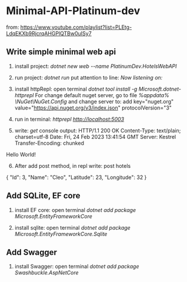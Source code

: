 # Minimal-API-Platinum-dev

from: <https://www.youtube.com/playlist?list=PLEtg-LdqEKXb9RjcrqAHGPlQTBw0uISy7>

## Write simple minimal web api

1. install project: *dotnet new web --name PlatinumDev.HotelsWebAPI*

2. run project: *dotnet run*
put attention to line: *Now listening on:*

3. install httpRepl:
open terminal
*dotnet tool install -g Microsoft.dotnet-httprepl*
For change default nuget server, go to file *%appdata% \NuGet\NuGet.Config* and change server to:
add key="nuget.org" value="https://api.nuget.org/v3/index.json" protocolVersion="3"

4. run in terminal: *httprepl <http://localhost:5003>*

5. write: *get*
console output:
HTTP/1.1 200 OK
Content-Type: text/plain; charset=utf-8
Date: Fri, 24 Feb 2023 13:41:54 GMT
Server: Kestrel
Transfer-Encoding: chunked

Hello World!

6. After add post method, in repl write:
post hotels

{
"Id": 3,
"Name": "Cleo",
"Latitude": 23,
"Longitude": 32
}

## Add SQLite, EF core

1. install EF core:
open terminal
*dotnet add package Microsoft.EntityFrameworkCore*

2. install sqlite:
open terminal
*dotnet add package Microsoft.EntityFrameworkCore.Sqlite*

## Add Swagger

1. install Swagger:
open terminal
*dotnet add package Swashbuckle.AspNetCore*
